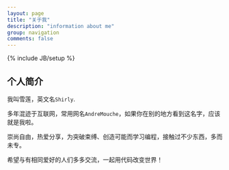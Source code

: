 ```yaml
---
layout: page
title: "关于我"
description: "information about me"
group: navigation
comments: false
---
```

{% include JB/setup %}

## 个人简介

我叫雪莲，英文名`Shirly`.

多年混迹于互联网，常用网名`AndreMouche`，如果你在别的地方看到这名字，应该就是我啦。

崇尚自由，热爱分享，为突破束缚、创造可能而学习编程，接触过不少东西，多而未专。

希望与有相同爱好的人们多多交流，一起用代码改变世界！
